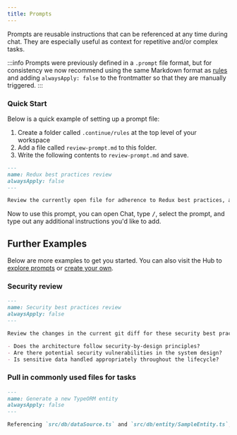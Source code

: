 ```yaml
---
title: Prompts
---
```


Prompts are reusable instructions that can be referenced at any time during chat. They are especially useful as context for repetitive and/or complex tasks.

:::info
Prompts were previously defined in a `.prompt` file format, but for consistency we now recommend using the same Markdown format as [rules](./rules.mdx) and adding `alwaysApply: false` to the frontmatter so that they are manually triggered.
:::

### Quick Start

Below is a quick example of setting up a prompt file:

1. Create a folder called `.continue/rules` at the top level of your workspace
2. Add a file called `review-prompt.md` to this folder.
3. Write the following contents to `review-prompt.md` and save.

```md title="review-prompt.md"
---
name: Redux best practices review
alwaysApply: false
---

Review the currently open file for adherence to Redux best practices, as explained in their style guide at https://redux.js.org/style-guide/.
```

Now to use this prompt, you can open Chat, type <kbd>/</kbd>, select the prompt, and type out any additional instructions you'd like to add.

## Further Examples

Below are more examples to get you started. You can also visit the Hub to [explore prompts](https://hub.continue613.dev/explore/prompts) or [create your own](https://hub.continue613.dev/new?type=block&blockType=prompts).

### Security review

```md title="security-review.md"
---
name: Security best practices review
alwaysApply: false
---

Review the changes in the current git diff for these security best practices:

- Does the architecture follow security-by-design principles?
- Are there potential security vulnerabilities in the system design?
- Is sensitive data handled appropriately throughout the lifecycle?
```

### Pull in commonly used files for tasks

```md title="typeorm-entity-generator.md"
---
name: Generate a new TypeORM entity
alwaysApply: false
---

Referencing `src/db/dataSource.ts` and `src/db/entity/SampleEntity.ts`, generate a new TypeORM entity based on the following requirements:
```
